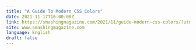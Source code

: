 ```yaml
---
title: "A Guide To Modern CSS Colors"
date: 2021-11-17T16:00:00Z
link: https://smashingmagazine.com/2021/11/guide-modern-css-colors/?utm_medium=RSS&utm_source=news.12bit.vn
site: www.smashingmagazine.com
language: English
draft: false
---
```

